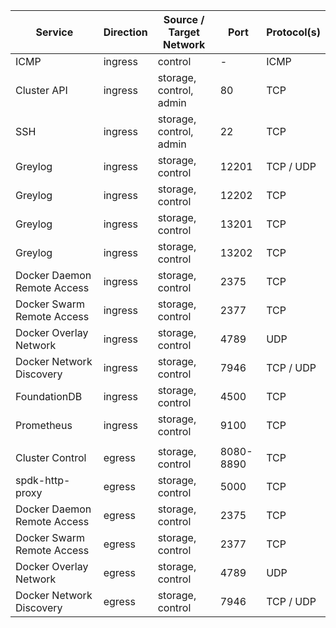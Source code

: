 | Service                     | Direction | Source / Target Network | Port      | Protocol(s) |
|-----------------------------|-----------|-------------------------|-----------|-------------|
| ICMP                        | ingress   | control                 | -         | ICMP        |
| Cluster API                 | ingress   | storage, control, admin | 80        | TCP         |
| SSH                         | ingress   | storage, control, admin | 22        | TCP         |
| Greylog                     | ingress   | storage, control        | 12201     | TCP / UDP   |
| Greylog                     | ingress   | storage, control        | 12202     | TCP         |
| Greylog                     | ingress   | storage, control        | 13201     | TCP         |
| Greylog                     | ingress   | storage, control        | 13202     | TCP         |
| Docker Daemon Remote Access | ingress   | storage, control        | 2375      | TCP         |
| Docker Swarm Remote Access  | ingress   | storage, control        | 2377      | TCP         |
| Docker Overlay Network      | ingress   | storage, control        | 4789      | UDP         |
| Docker Network Discovery    | ingress   | storage, control        | 7946      | TCP / UDP   |
| FoundationDB                | ingress   | storage, control        | 4500      | TCP         |
| Prometheus                  | ingress   | storage, control        | 9100      | TCP         |
|                             |           |                         |           |             |
| Cluster Control             | egress    | storage, control        | 8080-8890 | TCP         |
| spdk-http-proxy             | egress    | storage, control        | 5000      | TCP         |
| Docker Daemon Remote Access | egress    | storage, control        | 2375      | TCP         |
| Docker Swarm Remote Access  | egress    | storage, control        | 2377      | TCP         |
| Docker Overlay Network      | egress    | storage, control        | 4789      | UDP         |
| Docker Network Discovery    | egress    | storage, control        | 7946      | TCP / UDP   |
